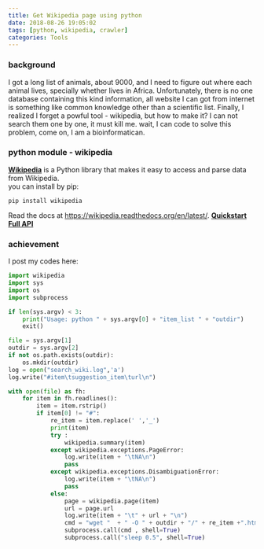 ```yaml
---
title: Get Wikipedia page using python
date: 2018-08-26 19:05:02
tags: [python, wikipedia, crawler]
categories: Tools
---
```


### **background**

I got a long list of animals, about 9000, and I need to figure out where each animal lives, specially whether lives in Africa. Unfortunately, there is no one database containing this kind information, all website I can got from internet is something like common knowledge other than a scientific list. Finally, I realized I forget a powful tool - wikipedia, but how to make it? I can not search them one by one, it must kill me. wait, I can code to solve this problem, come on, I am a bioinformatican.

<!-- more -->

### **python module - wikipedia**

**[Wikipedia](https://github.com/goldsmith/Wikipedia)** is a Python library that makes it easy to access and parse data from Wikipedia.  
you can install by pip:  

```shell
pip install wikipedia
```

Read the docs at https://wikipedia.readthedocs.org/en/latest/.
**[Quickstart](https://wikipedia.readthedocs.io/en/latest/quickstart.html)**  
**[Full API](https://wikipedia.readthedocs.io/en/latest/code.html)**
### **achievement**

I post my codes here:

```python
import wikipedia
import sys
import os
import subprocess

if len(sys.argv) < 3:
    print("Usage: python " + sys.argv[0] + "item_list " + "outdir")
    exit()

file = sys.argv[1]
outdir = sys.argv[2]
if not os.path.exists(outdir):
    os.mkdir(outdir)
log = open("search_wiki.log",'a')
log.write("#item\tsuggestion_item\turl\n")

with open(file) as fh:
    for item in fh.readlines():
        item = item.rstrip()
        if item[0] != "#":
            re_item = item.replace(' ','_')
            print(item)
            try :
                wikipedia.summary(item)
            except wikipedia.exceptions.PageError:
                log.write(item + "\tNA\n")
                pass
            except wikipedia.exceptions.DisambiguationError:
                log.write(item + "\tNA\n")
                pass
            else:
                page = wikipedia.page(item)
                url = page.url
                log.write(item + "\t" + url + "\n")
                cmd = "wget "  + " -O " + outdir + "/" + re_item +".html " + " -q " + url
                subprocess.call(cmd , shell=True)
                subprocess.call("sleep 0.5", shell=True)
```